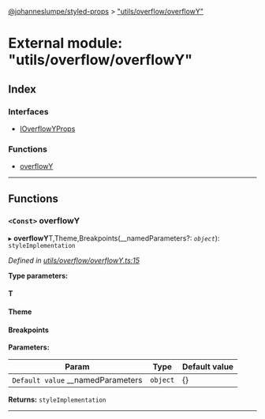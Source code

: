 [@johanneslumpe/styled-props](../README.md) > ["utils/overflow/overflowY"](../modules/_utils_overflow_overflowy_.md)

# External module: "utils/overflow/overflowY"

## Index

### Interfaces

* [IOverflowYProps](../interfaces/_utils_overflow_overflowy_.ioverflowyprops.md)

### Functions

* [overflowY](_utils_overflow_overflowy_.md#overflowy)

---

## Functions

<a id="overflowy"></a>

### `<Const>` overflowY

▸ **overflowY**T,Theme,Breakpoints(__namedParameters?: *`object`*): `styleImplementation`

*Defined in [utils/overflow/overflowY.ts:15](https://github.com/johanneslumpe/styled-props/blob/3abf398/src/utils/overflow/overflowY.ts#L15)*

**Type parameters:**

#### T 
#### Theme 
#### Breakpoints 
**Parameters:**

| Param | Type | Default value |
| ------ | ------ | ------ |
| `Default value` __namedParameters | `object` |  {} |

**Returns:** `styleImplementation`

___

